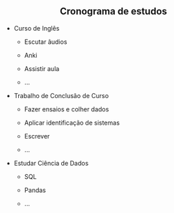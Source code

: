 <div>
<center><h2 >Cronograma de estudos</h2></center>
</div>

+ Curso de Inglês
  
  + Escutar âudios
  
  + Anki
  
  + Assistir aula
  
  + ...

+ Trabalho de Conclusão de Curso
  
  + Fazer ensaios e colher dados
  
  + Aplicar identificação de sistemas
  
  + Escrever
  
  + ...

+ Estudar Ciência de Dados
  
  + SQL
  
  + Pandas
  
  + ...


